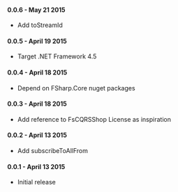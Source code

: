 #### 0.0.6 - May 21 2015
* Add toStreamId

#### 0.0.5 - April 19 2015
* Target .NET Framework 4.5

#### 0.0.4 - April 18 2015
* Depend on FSharp.Core nuget packages

#### 0.0.3 - April 18 2015
* Add reference to FsCQRSShop License as inspiration

#### 0.0.2 - April 13 2015
* Add subscribeToAllFrom

#### 0.0.1 - April 13 2015
* Initial release
